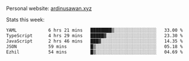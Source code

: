 Personal website: [ardinusawan.xyz](https://ardinusawan.xyz)

Stats this week:
<!--START_SECTION:waka-->

```txt
YAML            6 hrs 21 mins   ████████▒░░░░░░░░░░░░░░░░   33.00 %
TypeScript      4 hrs 29 mins   █████▓░░░░░░░░░░░░░░░░░░░   23.30 %
JavaScript      2 hrs 46 mins   ███▓░░░░░░░░░░░░░░░░░░░░░   14.35 %
JSON            59 mins         █▒░░░░░░░░░░░░░░░░░░░░░░░   05.18 %
Ezhil           54 mins         █▒░░░░░░░░░░░░░░░░░░░░░░░   04.69 %
```

<!--END_SECTION:waka-->
